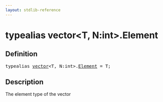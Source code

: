 ```yaml
---
layout: stdlib-reference
---
```


# typealias vector\<T, N:int\>\.Element

## Definition

<pre>
<span class='code_keyword'>typealias</span> <a href="/stdlib-reference/types/vector/index" class="code_type">vector</a>&lt;T, N:<span class="code_keyword">int</span>&gt;.<a href="/stdlib-reference/types/vector/Element">Element</a> = T;
</pre>

## Description

The element type of the vector

